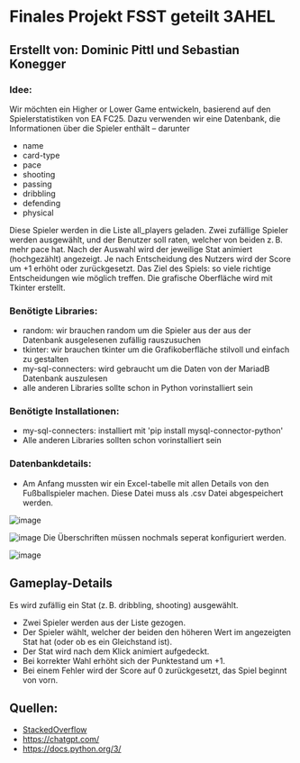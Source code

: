 # Finales Projekt FSST geteilt 3AHEL
## Erstellt von: Dominic Pittl und Sebastian Konegger

### Idee: 
Wir möchten ein Higher or Lower Game entwickeln, basierend auf den Spielerstatistiken von EA FC25.
Dazu verwenden wir eine Datenbank, die Informationen über die Spieler enthält – darunter
- name
- card-type
- pace
- shooting
- passing
- dribbling
- defending
- physical

Diese Spieler werden in die Liste all_players geladen. Zwei zufällige Spieler werden ausgewählt, und der Benutzer soll raten, welcher von beiden z. B. mehr pace hat.
Nach der Auswahl wird der jeweilige Stat animiert (hochgezählt) angezeigt. Je nach Entscheidung des Nutzers wird der Score um +1 erhöht oder zurückgesetzt.
Das Ziel des Spiels: so viele richtige Entscheidungen wie möglich treffen. Die grafische Oberfläche wird mit Tkinter erstellt.

### Benötigte Libraries:
- random: wir brauchen random um die Spieler aus der aus der Datenbank ausgelesenen zufällig rauszusuchen
- tkinter: wir brauchen tkinter um die Grafikoberfläche stilvoll und einfach zu gestalten
- my-sql-connecters: wird gebraucht um die Daten von der MariadB Datenbank auszulesen
- alle anderen Libraries sollte schon in Python vorinstalliert sein

### Benötigte Installationen:
- my-sql-connecters: installiert mit 'pip install mysql-connector-python'
- Alle anderen Libraries sollten schon vorinstalliert sein

### Datenbankdetails:
- Am Anfang mussten wir ein Excel-tabelle mit allen Details von den Fußballspieler machen. Diese Datei muss als .csv Datei abgespeichert werden. 
    
![image](https://github.com/user-attachments/assets/5e1a39fc-bfa5-456a-b9e2-719bb5a66b55)

![image](https://github.com/user-attachments/assets/cabc1341-b669-4334-8387-6e1d4750e79c) 
Die Überschriften müssen nochmals seperat konfiguriert werden. 

![image](https://github.com/user-attachments/assets/c586a09b-d1af-467f-827a-a24868aee1c1)


## Gameplay-Details

Es wird zufällig ein Stat (z. B. dribbling, shooting) ausgewählt.
- Zwei Spieler werden aus der Liste gezogen.
- Der Spieler wählt, welcher der beiden den höheren Wert im angezeigten Stat hat (oder ob es ein Gleichstand ist).
- Der Stat wird nach dem Klick animiert aufgedeckt.
- Bei korrekter Wahl erhöht sich der Punktestand um +1.
- Bei einem Fehler wird der Score auf 0 zurückgesetzt, das Spiel beginnt von vorn.

## Quellen:
- [StackedOverflow](https://stackoverflow.com/questions)
- https://chatgpt.com/
- https://docs.python.org/3/






 
  
